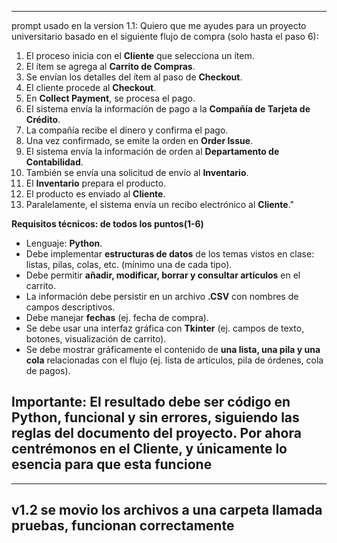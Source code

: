 --------------------------------------------------------------------------------------------------------------------------
prompt usado en la version 1.1:
Quiero que me ayudes para un proyecto universitario basado en el siguiente flujo de compra (solo hasta el paso 6):

1. El proceso inicia con el **Cliente** que selecciona un ítem.
2. El ítem se agrega al **Carrito de Compras**.
3. Se envían los detalles del ítem al paso de **Checkout**.
4. El cliente procede al **Checkout**.
5. En **Collect Payment**, se procesa el pago.
6. El sistema envía la información de pago a la **Compañía de Tarjeta de Crédito**.
7. La compañía recibe el dinero y confirma el pago.
8. Una vez confirmado, se emite la orden en **Order Issue**.
9. El sistema envía la información de orden al **Departamento de Contabilidad**.
10. También se envía una solicitud de envío al **Inventario**.
11. El **Inventario** prepara el producto.
12. El producto es enviado al **Cliente**.
13. Paralelamente, el sistema envía un recibo electrónico al **Cliente**."


**Requisitos técnicos: de todos los puntos(1-6)**

* Lenguaje: **Python**.
* Debe implementar **estructuras de datos** de los temas vistos en clase: listas, pilas, colas, etc. (mínimo una de cada tipo).
* Debe permitir **añadir, modificar, borrar y consultar artículos** en el carrito.
* La información debe persistir en un archivo **.CSV** con nombres de campos descriptivos.
* Debe manejar **fechas** (ej. fecha de compra).
* Se debe usar una interfaz gráfica con **Tkinter** (ej. campos de texto, botones, visualización de carrito).
* Se debe mostrar gráficamente el contenido de **una lista, una pila y una cola** relacionadas con el flujo (ej. lista de artículos, pila de órdenes, cola de pagos).


Importante:
El resultado debe ser código en Python, funcional y sin errores, siguiendo las reglas del documento del proyecto.
Por ahora centrémonos en el Cliente, y únicamente lo esencia para que esta funcione
--------------------------------------------------------------------------------------------------------------------------

--------------------------------------------------------------------------------------------------------------------------
v1.2
se movio los archivos a una carpeta llamada pruebas, funcionan correctamente
--------------------------------------------------------------------------------------------------------------------------
